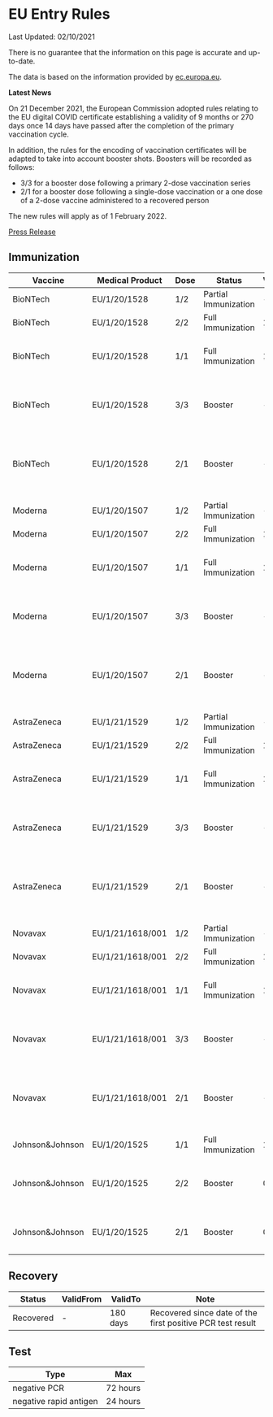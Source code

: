 # EU Entry Rules

Last Updated: 02/10/2021

There is no guarantee that the information on this page is accurate and up-to-date.

The data is based on the information provided by [ec.europa.eu](https://ec.europa.eu/info/live-work-travel-eu/coronavirus-response/safe-covid-19-vaccines-europeans/eu-digital-covid-certificate_en).

**Latest News**

On 21 December 2021, the European Commission adopted rules relating to the EU digital COVID certificate establishing a validity of 9 months or 270 days once 14 days have passed after the completion of the primary vaccination cycle.

In addition, the rules for the encoding of vaccination certificates will be adapted to take into account booster shots. Boosters will be recorded as follows:

- 3/3 for a booster dose following a primary 2-dose vaccination series
- 2/1 for a booster dose following a single-dose vaccination or a one dose of a 2-dose vaccine administered to a recovered person

The new rules will apply as of 1 February 2022.

[Press Release](https://ec.europa.eu/commission/presscorner/detail/en/ip_21_6837)

## Immunization

| Vaccine         | Medical Product  | Dose | Status               | ValidFrom | ValidTo  | Note                                                     |
| --------------- | ---------------- | ---- | -------------------- | --------- | -------- | -------------------------------------------------------- |
| BioNTech        | EU/1/20/1528     | 1/2  | Partial Immunization | -         | -        |                                                          |
| BioNTech        | EU/1/20/1528     | 2/2  | Full Immunization    | 14 days   | 270 days |                                                          |
| BioNTech        | EU/1/20/1528     | 1/1  | Full Immunization    | 14 days   | 270 days | Full Immunization after recovery                         |
| BioNTech        | EU/1/20/1528     | 3/3  | Booster              | -         | -        | Booster after full immunization ((dn == sn) && sn > 2)   |
| BioNTech        | EU/1/20/1528     | 2/1  | Booster              | -         | -        | Booster after full immunization after recovery (dn > sn) |
|                 |                  |      |                      |           |          |                                                          |
| Moderna         | EU/1/20/1507     | 1/2  | Partial Immunization | -         | -        |                                                          |
| Moderna         | EU/1/20/1507     | 2/2  | Full Immunization    | 14 days   | 270 days |                                                          |
| Moderna         | EU/1/20/1507     | 1/1  | Full Immunization    | 14 days   | 270 days | Full Immunization after recovery                         |
| Moderna         | EU/1/20/1507     | 3/3  | Booster              | -         | -        | Booster after full immunization ((dn == sn) && sn > 2)   |
| Moderna         | EU/1/20/1507     | 2/1  | Booster              | -         | -        | Booster after full immunization after recovery (dn > sn) |
|                 |                  |      |                      |           |          |                                                          |
| AstraZeneca     | EU/1/21/1529     | 1/2  | Partial Immunization | -         | -        |                                                          |
| AstraZeneca     | EU/1/21/1529     | 2/2  | Full Immunization    | 14 days   | 270 days |                                                          |
| AstraZeneca     | EU/1/21/1529     | 1/1  | Full Immunization    | 14 days   | 270 days | Full Immunization after recovery                         |
| AstraZeneca     | EU/1/21/1529     | 3/3  | Booster              | -         | -        | Booster after full immunization ((dn == sn) && sn > 2)   |
| AstraZeneca     | EU/1/21/1529     | 2/1  | Booster              | -         | -        | Booster after full immunization after recovery (dn > sn) |
|                 |                  |      |                      |           |          |                                                          |
| Novavax         | EU/1/21/1618/001 | 1/2  | Partial Immunization | -         | -        |                                                          |
| Novavax         | EU/1/21/1618/001 | 2/2  | Full Immunization    | 14 days   | 270 days |                                                          |
| Novavax         | EU/1/21/1618/001 | 1/1  | Full Immunization    | 14 days   | 270 days | Full Immunization after recovery                         |
| Novavax         | EU/1/21/1618/001 | 3/3  | Booster              | -         | -        | Booster after full immunization ((dn == sn) && sn > 2)   |
| Novavax         | EU/1/21/1618/001 | 2/1  | Booster              | -         | -        | Booster after full immunization after recovery (dn > sn) |
|                 |                  |      |                      |           |          |                                                          |
| Johnson&Johnson | EU/1/20/1525     | 1/1  | Full Immunization    | 14 days   | 270 days |                                                          |
| Johnson&Johnson | EU/1/20/1525     | 2/2  | Booster              | 0 days    | -        | Booster after full immunization ((dn == sn) && sn > 1)   |
| Johnson&Johnson | EU/1/20/1525     | 2/1  | Booster              | 0 days    | -        | Booster after full immunization (dn > sn)                |

## Recovery

| Status    | ValidFrom | ValidTo  | Note                                                       |
| --------- | --------- | -------- | ---------------------------------------------------------- |
| Recovered | -         | 180 days | Recovered since date of the first positive PCR test result |

## Test

| Type                   | Max      |
| ---------------------- | -------- |
| negative PCR           | 72 hours |
| negative rapid antigen | 24 hours |
